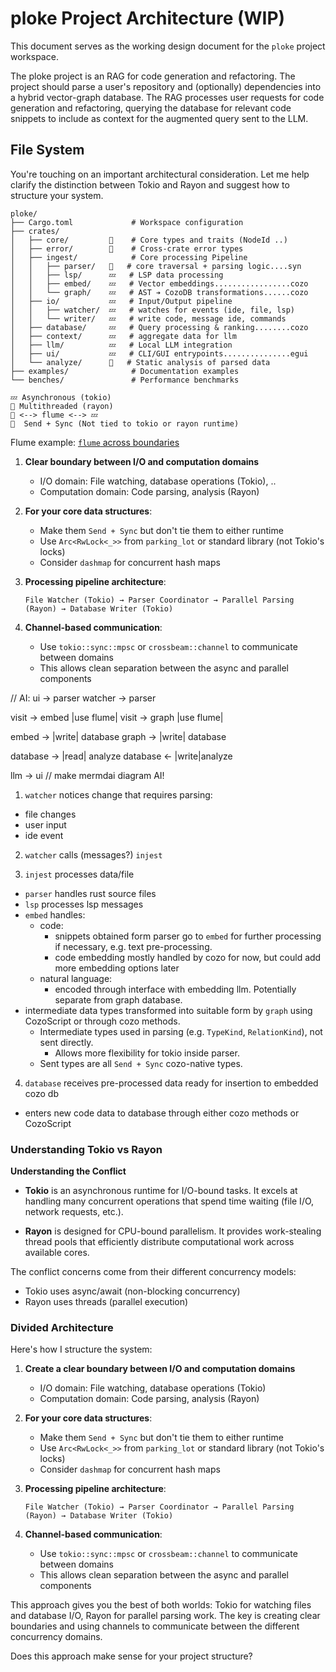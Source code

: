 # ploke Project Architecture (WIP)
This document serves as the working design document for the `ploke` project workspace.

The ploke project is an RAG for code generation and refactoring. The project
should parse a user's repository and (optionally) dependencies into a hybrid
vector-graph database. The RAG processes user requests for code generation and
refactoring, querying the database for relevant code snippets to include as
context for the augmented query sent to the LLM. 

## File System

You're touching on an important architectural consideration. Let me help clarify the distinction between Tokio and Rayon and suggest how to structure your system.


```
ploke/
├── Cargo.toml             # Workspace configuration
├── crates/
│   ├── core/         󱃜    # Core types and traits (NodeId ..)
│   ├── error/        󱃜    # Cross-crate error types
│   ├── ingest/            # Core processing Pipeline
│   │   ├── parser/   🚀   # core traversal + parsing logic....syn
│   │   ├── lsp/      💤   # LSP data processing
│   │   ├── embed/    💤   # Vector embeddings.................cozo
│   │   └── graph/    💤   # AST ➔ CozoDB transformations......cozo
│   ├── io/           💤   # Input/Output pipeline
│   │   ├── watcher/  💤   # watches for events (ide, file, lsp)
│   │   └── writer/   💤   # write code, message ide, commands
│   ├── database/     💤   # Query processing & ranking........cozo
│   ├── context/      💤   # aggregate data for llm
│   ├── llm/          💤   # Local LLM integration
│   ├── ui/           💤   # CLI/GUI entrypoints...............egui
│   └── analyze/      🚀   # Static analysis of parsed data
├── examples/              # Documentation examples
└── benches/               # Performance benchmarks

💤 Asynchronous (tokio)
🚀 Multithreaded (rayon)
🚀 <--> flume <--> 💤
󱃜  Send + Sync (Not tied to tokio or rayon runtime) 
```
Flume example: [`flume` across boundaries]

1. **Clear boundary between I/O and computation domains**
   - I/O domain: File watching, database operations (Tokio), ..
   - Computation domain: Code parsing, analysis (Rayon)

2. **For your core data structures**:
   - Make them `Send + Sync` but don't tie them to either runtime
   - Use `Arc<RwLock<_>>` from `parking_lot` or standard library (not Tokio's locks)
   - Consider `dashmap` for concurrent hash maps

3. **Processing pipeline architecture**:
   ```
   File Watcher (Tokio) → Parser Coordinator → Parallel Parsing (Rayon) → Database Writer (Tokio)
   ```

4. **Channel-based communication**:
   - Use `tokio::sync::mpsc` or `crossbeam::channel` to communicate between domains
   - This allows clean separation between the async and parallel components

// AI:
ui -> parser
watcher -> parser

visit -> embed |use flume|
visit -> graph |use flume|

embed -> |write| database
graph -> |write| database

database -> |read| analyze
database <- |write|analyze

llm -> ui
// make mermdai diagram AI!


1. `watcher` notices change that requires parsing:
  - file changes
  - user input
  - ide event

2. `watcher` calls (messages?) `injest`

3. `injest` processes data/file
  - `parser` handles rust source files
  - `lsp` processes lsp messages
  - `embed` handles:
    - code:
      - snippets obtained form parser go to `embed` for further processing
      if necessary, e.g. text pre-processing.
      - code embedding mostly handled by cozo for now, but could add more embedding options later
    - natural language:
      - encoded through interface with embedding llm. Potentially separate from graph database.
  - intermediate data types transformed into suitable form by `graph` using
  CozoScript or through cozo methods.
    - Intermediate types used in parsing (e.g. `TypeKind`, `RelationKind`), not sent directly.
      - Allows more flexibility for tokio inside parser.
    - Sent types are all `Send + Sync` cozo-native types.

4. `database` receives pre-processed data ready for insertion to embedded cozo db
  - enters new code data to database through either cozo methods or CozoScript



### Understanding Tokio vs Rayon

**Understanding the Conflict**

- **Tokio** is an asynchronous runtime for I/O-bound tasks. It excels at handling many concurrent operations that spend time waiting (file I/O, network requests, etc.).

- **Rayon** is designed for CPU-bound parallelism. It provides work-stealing thread pools that efficiently distribute computational work across available cores.

The conflict concerns come from their different concurrency models:
- Tokio uses async/await (non-blocking concurrency)
- Rayon uses threads (parallel execution)

### Divided Architecture

Here's how I structure the system:

1. **Create a clear boundary between I/O and computation domains**
   - I/O domain: File watching, database operations (Tokio)
   - Computation domain: Code parsing, analysis (Rayon)

2. **For your core data structures**:
   - Make them `Send + Sync` but don't tie them to either runtime
   - Use `Arc<RwLock<_>>` from `parking_lot` or standard library (not Tokio's locks)
   - Consider `dashmap` for concurrent hash maps

3. **Processing pipeline architecture**:
   ```
   File Watcher (Tokio) → Parser Coordinator → Parallel Parsing (Rayon) → Database Writer (Tokio)
   ```

4. **Channel-based communication**:
   - Use `tokio::sync::mpsc` or `crossbeam::channel` to communicate between domains
   - This allows clean separation between the async and parallel components


This approach gives you the best of both worlds: Tokio for watching files and database I/O, Rayon for parallel parsing work. The key is creating clear boundaries and using channels to communicate between the different concurrency domains.

Does this approach make sense for your project structure?

[`flume` across boundaries]:/home/brasides/code/second_aider_dir/ploke/docs/design/concurrency/boundary_flume_example.md
